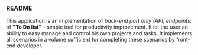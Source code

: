 
### README

This application is an implementation of *back-end part only​ (API, endpoints)* of **"To Do list"** - simple tool for productivity improvement. It let the user an ability to easy manage and control his own projects and tasks. It implements all scenarios in a volume sufficient for completing these scenarios by front-end developer.
